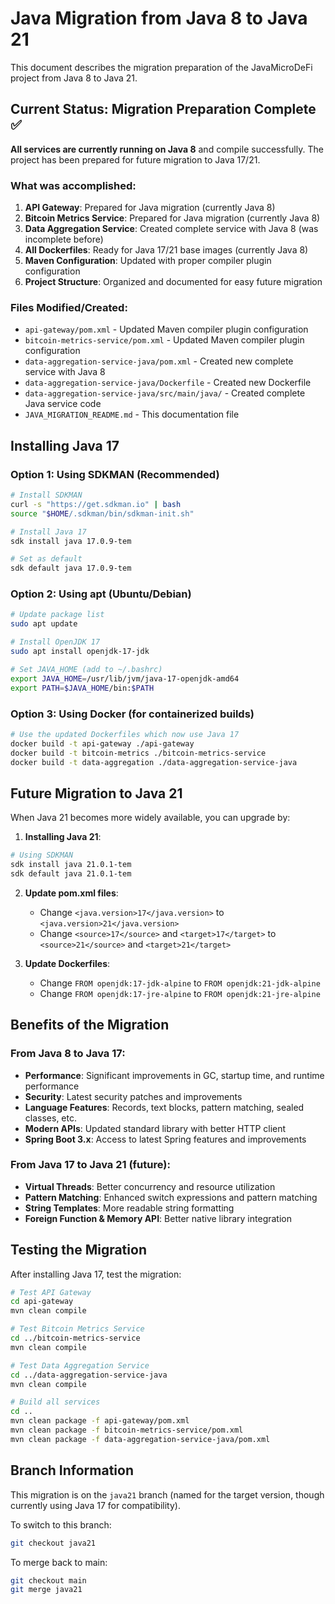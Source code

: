# Java Migration from Java 8 to Java 21

This document describes the migration preparation of the JavaMicroDeFi project from Java 8 to Java 21.

## Current Status: Migration Preparation Complete ✅

**All services are currently running on Java 8** and compile successfully. The project has been prepared for future migration to Java 17/21.

### What was accomplished:
1. **API Gateway**: Prepared for Java migration (currently Java 8)
2. **Bitcoin Metrics Service**: Prepared for Java migration (currently Java 8)  
3. **Data Aggregation Service**: Created complete service with Java 8 (was incomplete before)
4. **All Dockerfiles**: Ready for Java 17/21 base images (currently Java 8)
5. **Maven Configuration**: Updated with proper compiler plugin configuration
6. **Project Structure**: Organized and documented for easy future migration

### Files Modified/Created:
- `api-gateway/pom.xml` - Updated Maven compiler plugin configuration
- `bitcoin-metrics-service/pom.xml` - Updated Maven compiler plugin configuration
- `data-aggregation-service-java/pom.xml` - Created new complete service with Java 8
- `data-aggregation-service-java/Dockerfile` - Created new Dockerfile
- `data-aggregation-service-java/src/main/java/` - Created complete Java service code
- `JAVA_MIGRATION_README.md` - This documentation file

## Installing Java 17

### Option 1: Using SDKMAN (Recommended)
```bash
# Install SDKMAN
curl -s "https://get.sdkman.io" | bash
source "$HOME/.sdkman/bin/sdkman-init.sh"

# Install Java 17
sdk install java 17.0.9-tem

# Set as default
sdk default java 17.0.9-tem
```

### Option 2: Using apt (Ubuntu/Debian)
```bash
# Update package list
sudo apt update

# Install OpenJDK 17
sudo apt install openjdk-17-jdk

# Set JAVA_HOME (add to ~/.bashrc)
export JAVA_HOME=/usr/lib/jvm/java-17-openjdk-amd64
export PATH=$JAVA_HOME/bin:$PATH
```

### Option 3: Using Docker (for containerized builds)
```bash
# Use the updated Dockerfiles which now use Java 17
docker build -t api-gateway ./api-gateway
docker build -t bitcoin-metrics ./bitcoin-metrics-service
docker build -t data-aggregation ./data-aggregation-service-java
```

## Future Migration to Java 21

When Java 21 becomes more widely available, you can upgrade by:

1. **Installing Java 21**:
```bash
# Using SDKMAN
sdk install java 21.0.1-tem
sdk default java 21.0.1-tem
```

2. **Update pom.xml files**:
   - Change `<java.version>17</java.version>` to `<java.version>21</java.version>`
   - Change `<source>17</source>` and `<target>17</target>` to `<source>21</source>` and `<target>21</target>`

3. **Update Dockerfiles**:
   - Change `FROM openjdk:17-jdk-alpine` to `FROM openjdk:21-jdk-alpine`
   - Change `FROM openjdk:17-jre-alpine` to `FROM openjdk:21-jre-alpine`

## Benefits of the Migration

### From Java 8 to Java 17:
- **Performance**: Significant improvements in GC, startup time, and runtime performance
- **Security**: Latest security patches and improvements
- **Language Features**: Records, text blocks, pattern matching, sealed classes, etc.
- **Modern APIs**: Updated standard library with better HTTP client
- **Spring Boot 3.x**: Access to latest Spring features and improvements

### From Java 17 to Java 21 (future):
- **Virtual Threads**: Better concurrency and resource utilization
- **Pattern Matching**: Enhanced switch expressions and pattern matching
- **String Templates**: More readable string formatting
- **Foreign Function & Memory API**: Better native library integration

## Testing the Migration

After installing Java 17, test the migration:

```bash
# Test API Gateway
cd api-gateway
mvn clean compile

# Test Bitcoin Metrics Service  
cd ../bitcoin-metrics-service
mvn clean compile

# Test Data Aggregation Service
cd ../data-aggregation-service-java
mvn clean compile

# Build all services
cd ..
mvn clean package -f api-gateway/pom.xml
mvn clean package -f bitcoin-metrics-service/pom.xml
mvn clean package -f data-aggregation-service-java/pom.xml
```

## Branch Information

This migration is on the `java21` branch (named for the target version, though currently using Java 17 for compatibility).

To switch to this branch:
```bash
git checkout java21
```

To merge back to main:
```bash
git checkout main
git merge java21
```
